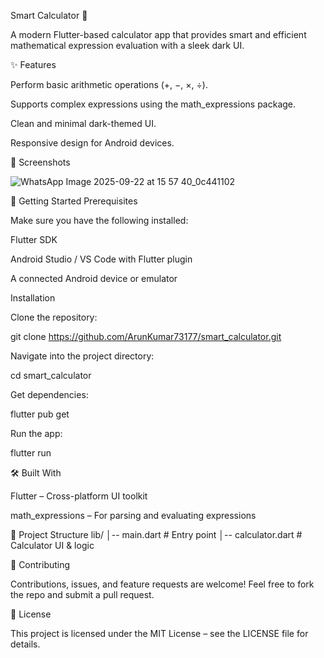 Smart Calculator 🧮

A modern Flutter-based calculator app that provides smart and efficient mathematical expression evaluation with a sleek dark UI.

✨ Features

Perform basic arithmetic operations (+, −, ×, ÷).

Supports complex expressions using the math_expressions package.

Clean and minimal dark-themed UI.

Responsive design for Android devices.

📸 Screenshots

![WhatsApp Image 2025-09-22 at 15 57 40_0c441102](https://github.com/user-attachments/assets/d309034a-fa8c-4f68-904b-0c5d118edded)


🚀 Getting Started
Prerequisites

Make sure you have the following installed:

Flutter SDK

Android Studio / VS Code with Flutter plugin

A connected Android device or emulator

Installation

Clone the repository:

git clone https://github.com/ArunKumar73177/smart_calculator.git


Navigate into the project directory:

cd smart_calculator


Get dependencies:

flutter pub get


Run the app:

flutter run

🛠️ Built With

Flutter
 – Cross-platform UI toolkit

math_expressions
 – For parsing and evaluating expressions

📂 Project Structure
lib/
│-- main.dart        # Entry point
│-- calculator.dart  # Calculator UI & logic

🤝 Contributing

Contributions, issues, and feature requests are welcome!
Feel free to fork the repo and submit a pull request.

📄 License

This project is licensed under the MIT License – see the LICENSE
 file for details.
